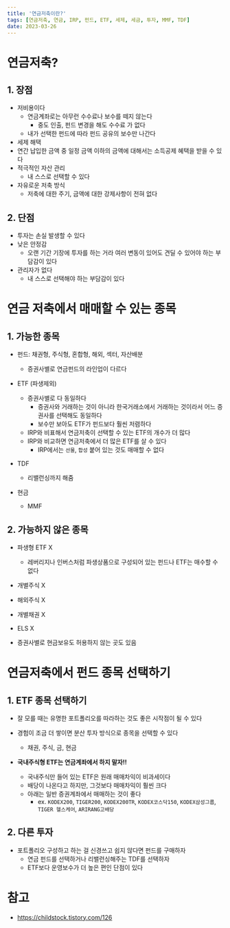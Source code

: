 ```yaml
---
title: '연금저축이란?'
tags: [연금저축, 연금, IRP, 펀드, ETF, 세제, 세금, 투자, MMF, TDF]
date: 2023-03-26
---
```


# 연금저축?

## 1. 장점

- 저비용이다
  - 연금계좌로는 아무런 수수료나 보수를 떼지 않는다
    - 중도 인출, 펀드 변경을 해도 수수료 가 없다
  - 내가 선택한 펀드에 따라 펀드 공유의 보수만 나간다
- 세제 해택
- 연간 납입한 금액 중 일정 금액 이하의 금액에 대해서는 소득공제 혜택을 받을 수 있다
- 적극적인 자산 관리
  - 내 스스로 선택할 수 있다
- 자유로운 저축 방식
  - 저축에 대한 주기, 금액에 대한 강제사항이 전혀 없다

## 2. 단점

- 투자는 손실 발생할 수 있다
- 낮은 안정감
  - 오랜 기간 기장에 투자를 하는 거라 여러 변동이 있어도 견딜 수 있어야 하는 부담감이 있다
- 관리자가 없다
  - 내 스스로 선택해야 하는 부담감이 있다

# 연금 저축에서 매매할 수 있는 종목

## 1. 가능한 종목

- 펀드: 채권형, 주식형, 혼합형, 해외, 섹터, 자산배분

  - 증권사별로 연금펀드의 라인업이 다르다

- ETF (파생제외)
  - 증권사별로 다 동일하다
    - 증권사와 거래하는 것이 아니라 한국거래소에서 거래하는 것이라서 어느 증권사를 선택해도 동일하다
	- 보수만 보아도 ETF가 펀드보다 훨씬 저렴하다
  - IRP와 비표해서 연금저축이 선택할 수 있는 ETF의 개수가 더 많다
  - IRP와 비교하면 연금저축에서 더 많은 ETF를 살 수 있다
    - IRP에서는 `선물`, `합성` 붙어 있는 것도 매매할 수 없다
- TDF
  - 리밸런싱까지 해줌
- 현금
  - MMF

## 2. 가능하지 않은 종목

- 파생형 ETF X
  - 레버리지나 인버스처럼 파생상품으로 구성되어 있는 펀드나 ETF는 매수할 수 없다

- 개별주식 X
- 해외주식 X
- 개별채권 X
- ELS X
- 증권사별로 현금보유도 허용하지 않는 곳도 있음

# 연금저축에서 펀드 종목 선택하기

## 1. ETF 종목 선택하기

- 잘 모를 때는 유명한 포트폴리오를 따라하는 것도 좋은 시작점이 될 수 있다
- 경험이 조금 더 쌓이면 분산 투자 방식으로 종목을 선택할 수 있다
  - 채권, 주식, 금, 현금

- **국내주식형 ETF는 연금계좌에서 하지 말자!!**
  - 국내주식만 들어 있는 ETF은 원래 매매차익이 비과세이다
  - 배당이 나온다고 하지만, 그것보다 매매차익이 훨씬 크다
  - 아래는 일반 증권계좌에서 매매하는 것이 좋다
	- ex. `KODEX200`, `TIGER200`, `KODEX200TR`, `KODEX코스닥150`, `KODEX삼성그룹`, `TIGER 헬스케어`, `ARIRANG고배당`


## 2. 다른 투자

- 포트폴리오 구성하고 하는 걸 신경쓰고 쉽지 않다면 펀드를 구매하자
  - 연금 펀드를 선택하거나 리밸런싱해주는 TDF를 선택하자
  - ETF보다 운영보수가 더 높은 편인 단점이 있다

# 참고

- https://childstock.tistory.com/126